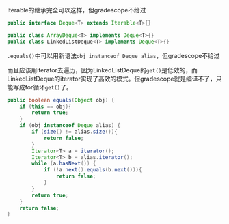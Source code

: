 Iterable的继承完全可以这样，但gradescope不给过

```Java
public interface Deque<T> extends Iterable<T>{}

public class ArrayDeque<T> implements Deque<T>{}
public class LinkedListDeque<T> implements Deque<T>{}
```

`.equals()`中可以用新语法`obj instanceof Deque alias`，但gradescope不给过

而且应该用iterator去遍历，因为LinkedListDeque的`get()`是低效的，而LinkedListDeque的iterator实现了高效的模式。但gradescope就是编译不了，只能写成for循环`get()`了。

```Java
public boolean equals(Object obj) {
    if (this == obj){
        return true;
    }
    if (obj instanceof Deque alias) {
        if (size() != alias.size()){
            return false;
        }
        Iterator<T> a = iterator();
        Iterator<T> b = alias.iterator();
        while (a.hasNext()) {
            if (!a.next().equals(b.next())){
                return false;
            }
        }
        return true;
    }
    return false;
}
```
